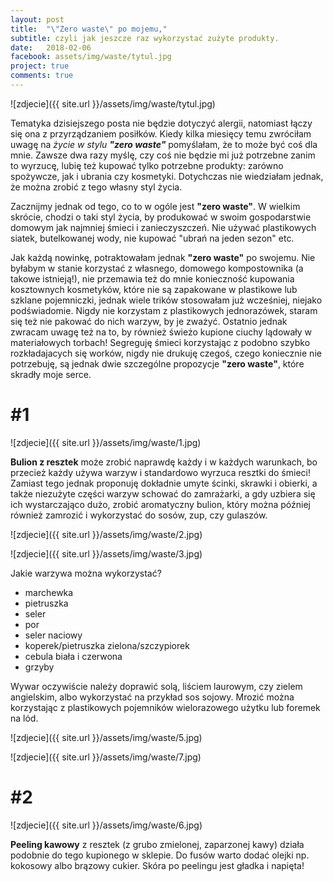 ```yaml
---
layout: post
title:  "\"Zero waste\" po mojemu,"
subtitle: czyli jak jeszcze raz wykorzystać zużyte produkty.
date:   2018-02-06
facebook: assets/img/waste/tytul.jpg
project: true
comments: true
---
```


![zdjecie]({{ site.url }}/assets/img/waste/tytul.jpg)

Tematyka dzisiejszego posta nie będzie dotyczyć alergii, natomiast łączy się ona z przyrządzaniem posiłków. Kiedy kilka miesięcy temu zwróciłam uwagę na *życie w stylu **"zero waste"*** pomyślałam, że to może być coś dla mnie. Zawsze dwa razy myślę, czy coś nie będzie mi już potrzebne zanim to wyrzucę, lubię też kupować tylko potrzebne produkty: zarówno spożywcze, jak i ubrania czy kosmetyki. Dotychczas nie wiedziałam jednak, że można zrobić z tego własny styl życia. 

Zacznijmy jednak od tego, co to w ogóle jest **"zero waste"**. W wielkim skrócie, chodzi o taki styl życia, by produkować w swoim gospodarstwie domowym jak najmniej śmieci i zanieczyszczeń. Nie używać plastikowych siatek, butelkowanej wody, nie kupować "ubrań na jeden sezon" etc. 

Jak każdą nowinkę, potraktowałam jednak **"zero waste"** po swojemu. Nie byłabym w stanie korzystać z własnego, domowego kompostownika (a takowe istnieją!), nie przemawia też do mnie konieczność kupowania kosztownych kosmetyków, które nie są zapakowane w plastikowe lub szklane pojemniczki, jednak wiele trików stosowałam już wcześniej, niejako podświadomie. Nigdy nie korzystam z plastikowych jednorazówek, staram się też nie pakować do nich warzyw, by je zważyć. Ostatnio jednak zwracam uwagę też na to, by również świeżo kupione ciuchy lądowały w materiałowych torbach! Segreguję śmieci korzystając z podobno szybko rozkładajacych się worków, nigdy nie drukuję czegoś, czego koniecznie nie potrzebuję, są jednak dwie szczególne propozycje **"zero waste"**, które skradły moje serce.

# #1

![zdjecie]({{ site.url }}/assets/img/waste/1.jpg)

**Bulion z resztek** może zrobić naprawdę każdy i w każdych warunkach, bo przecież każdy używa warzyw i standardowo wyrzuca resztki do śmieci! Zamiast tego jednak proponuję dokładnie umyte ścinki, skrawki i obierki, a także niezużyte części warzyw schować do zamrażarki, a gdy uzbiera się ich wystarczająco dużo, zrobić aromatyczny bulion, który można później również zamrozić i wykorzystać do sosów, zup, czy gulaszów. 

![zdjecie]({{ site.url }}/assets/img/waste/2.jpg)

![zdjecie]({{ site.url }}/assets/img/waste/3.jpg)

Jakie warzywa można wykorzystać?
* marchewka
* pietruszka
* seler
* por
* seler naciowy
* koperek/pietruszka zielona/szczypiorek
* cebula biała i czerwona
* grzyby

Wywar oczywiście należy doprawić solą, liściem laurowym, czy zielem angielskim, albo wykorzystać na przykład sos sojowy. Mrozić można korzystając z plastikowych pojemników wielorazowego użytku lub foremek na lód.

![zdjecie]({{ site.url }}/assets/img/waste/5.jpg)

![zdjecie]({{ site.url }}/assets/img/waste/7.jpg)

# #2

![zdjecie]({{ site.url }}/assets/img/waste/6.jpg)

**Peeling kawowy** z resztek (z grubo zmielonej, zaparzonej kawy) działa podobnie do tego kupionego w sklepie. Do fusów warto dodać olejki np. kokosowy albo brązowy cukier. Skóra po peelingu jest gładka i napięta!


